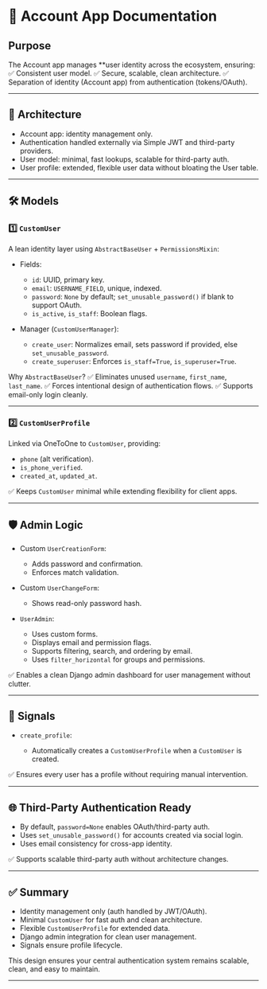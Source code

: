 # 🚀 Account App Documentation

## Purpose

The Account app manages **user identity across the ecosystem, ensuring:
✅ Consistent user model.
✅ Secure, scalable, clean architecture.
✅ Separation of identity (Account app) from authentication (tokens/OAuth).

---

## 📌 Architecture

* Account app: identity management only.
* Authentication handled externally via Simple JWT and third-party providers.
* User model: minimal, fast lookups, scalable for third-party auth.
* User profile: extended, flexible user data without bloating the User table.

---

## 🛠️ Models

### 1️⃣ `CustomUser`

A lean identity layer using `AbstractBaseUser` + `PermissionsMixin`:

* Fields:

  * `id`: UUID, primary key.
  * `email`: `USERNAME_FIELD`, unique, indexed.
  * `password`: `None` by default; `set_unusable_password()` if blank to support OAuth.
  * `is_active`, `is_staff`: Boolean flags.

* Manager (`CustomUserManager`):

  * `create_user`: Normalizes email, sets password if provided, else `set_unusable_password`.
  * `create_superuser`: Enforces `is_staff=True`, `is_superuser=True`.

Why `AbstractBaseUser`?
✅ Eliminates unused `username`, `first_name`, `last_name`.
✅ Forces intentional design of authentication flows.
✅ Supports email-only login cleanly.

---

### 2️⃣ `CustomUserProfile`

Linked via OneToOne to `CustomUser`, providing:

* `phone` (alt verification).
* `is_phone_verified`.
* `created_at`, `updated_at`.

✅ Keeps `CustomUser` minimal while extending flexibility for client apps.

---

## 🛡️ Admin Logic

* Custom `UserCreationForm`:

  * Adds password and confirmation.
  * Enforces match validation.

* Custom `UserChangeForm`:

  * Shows read-only password hash.

* `UserAdmin`:

  * Uses custom forms.
  * Displays email and permission flags.
  * Supports filtering, search, and ordering by email.
  * Uses `filter_horizontal` for groups and permissions.

✅ Enables a clean Django admin dashboard for user management without clutter.

---

## 🔄 Signals

* `create_profile`:

  * Automatically creates a `CustomUserProfile` when a `CustomUser` is created.

✅ Ensures every user has a profile without requiring manual intervention.

---

## 🌐 Third-Party Authentication Ready

* By default, `password=None` enables OAuth/third-party auth.
* Uses `set_unusable_password()` for accounts created via social login.
* Uses email consistency for cross-app identity.

✅ Supports scalable third-party auth without architecture changes.

---

## ✅ Summary

* Identity management only (auth handled by JWT/OAuth).
* Minimal `CustomUser` for fast auth and clean architecture.
* Flexible `CustomUserProfile` for extended data.
* Django admin integration for clean user management.
* Signals ensure profile lifecycle.

This design ensures your central authentication system remains scalable, clean, and easy to maintain.

---
